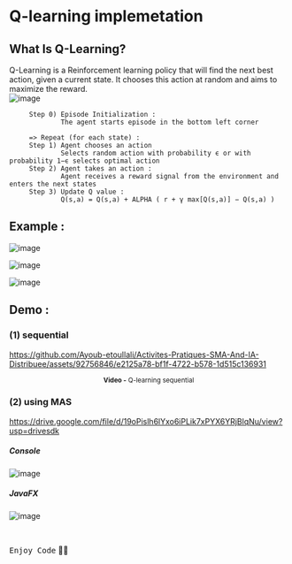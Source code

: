 # Q-learning implemetation 

## What Is Q-Learning?
Q-Learning is a Reinforcement learning policy that will find the next best action, given a current state. It chooses this action at random and aims to maximize the reward. <br>
![image](https://github.com/Ayoub-etoullali/Activites-Pratiques-SMA-And-IA-Distribuee/assets/92756846/ddda2d6f-922a-4ef5-bd6f-d911068ab964)

```
     Step 0) Episode Initialization : 
             The agent starts episode in the bottom left corner

     => Repeat (for each state) :
     Step 1) Agent chooses an action
             Selects random action with probability ϵ or with probability 1−ϵ selects optimal action
     Step 2) Agent takes an action :
             Agent receives a reward signal from the environment and enters the next states
     Step 3) Update Q value :
             Q(s,a) = Q(s,a) + ALPHA ( r + γ max[Q(s,a)] − Q(s,a) )
```
## Example :
![image](https://github.com/Ayoub-etoullali/Activites-Pratiques-SMA-And-IA-Distribuee/assets/92756846/29825fe0-3627-4d18-aa18-2392e722d781)

![image](https://github.com/Ayoub-etoullali/Activites-Pratiques-SMA-And-IA-Distribuee/assets/92756846/65ade517-484d-4a6c-a85e-f45d60cd2a24)

![image](https://github.com/Ayoub-etoullali/Activites-Pratiques-SMA-And-IA-Distribuee/assets/92756846/fe6d60a5-d216-4a16-b386-ca34c409e051)

## Demo :
### (1) sequential
https://github.com/Ayoub-etoullali/Activites-Pratiques-SMA-And-IA-Distribuee/assets/92756846/e2125a78-bf1f-4722-b578-1d515c136931

<div align="center">
       <p>
       <sup>  <strong>Video -</strong> Q-learning sequential</sup>
       </p>
</div>

### (2) using MAS
https://drive.google.com/file/d/19oPislh6lYxo6iPLik7xPYX6YRjBlqNu/view?usp=drivesdk

##### Console
![image](https://github.com/Ayoub-etoullali/Activites-Pratiques-SMA-And-IA-Distribuee/assets/92756846/6ab705d0-9dc0-4397-a654-ad2b7dcef732)
##### JavaFX
![image](https://github.com/Ayoub-etoullali/Activites-Pratiques-SMA-And-IA-Distribuee/assets/92756846/a2567a9f-b102-4564-85b2-a3d57993c52d)

<br>

<kbd>Enjoy Code</kbd> 👨‍💻
